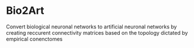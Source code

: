 # Bio2Art
Convert biological neuronal networks to artificial neuronal networks by creating 
reccurent connectivity matrices based on the topology dictated by empirical conenctomes
